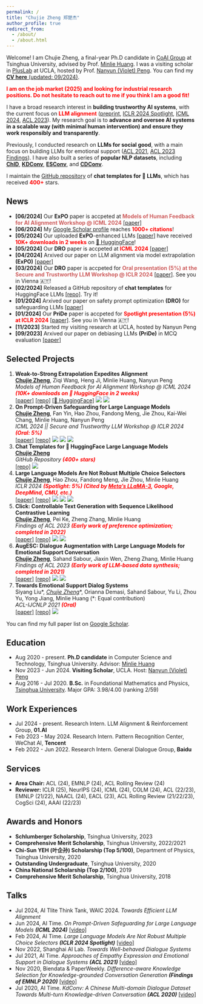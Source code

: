 ```yaml
---
permalink: /
title: "Chujie Zheng 郑楚杰"
author_profile: true
redirect_from: 
  - /about/
  - /about.html
---
```


Welcome! I am Chujie Zheng, a final-year Ph.D candidate in [CoAI Group](http://coai.cs.tsinghua.edu.cn/) at Tsinghua University, advised by Prof. [Minlie Huang](http://coai.cs.tsinghua.edu.cn/hml/). I was a visiting scholar in [PlusLab](https://vnpeng.net/) at UCLA, hosted by Prof. [Nanyun (Violet) Peng](https://vnpeng.net/). You can find my [**CV here** (updated: 09/2024)](./cv_chujie_en.pdf).

**<font color=red>I am on the job market (2025) and looking for industrial research positions. Do not hesitate to reach out to me if you think I am a good fit!</font>**

I have a broad research interest in **building trustworthy AI systems**, with the current focus on **<font color=red>LLM alignment</font>** ([preprint](https://arxiv.org/abs/2404.16792), [ICLR 2024 Spotlight](https://openreview.net/forum?id=shr9PXz7T0), [ICML 2024](https://arxiv.org/abs/2401.18018), [ACL 2023](https://arxiv.org/abs/2306.03350)). My research goal is to **advance and oversee AI systems in a scalable way (with minimal human intervention) and ensure they work responsibly and transparently**.

Previously, I conducted research on **LLMs for social good**, with a main focus on building LLMs for emotional support ([ACL 2021](https://arxiv.org/abs/2106.01144), [ACL 2023 Findings](https://arxiv.org/abs/2202.13047)). I have also built a series of **popular NLP datasets**, including [**ChID**](https://github.com/chujiezheng/ChID-Dataset), [**KDConv**](https://github.com/thu-coai/KdConv), [**ESConv**](https://github.com/thu-coai/Emotional-Support-Conversation), and [**CDConv**](https://github.com/thu-coai/CDConv).

I maintain the [GitHub repository](https://github.com/chujiezheng/chat_templates) of **chat templates for 🤗 LLMs**, which has received **<font color=red>400+</font>** stars.

## News

* **[06/2024]** Our **ExPO** paper is accpeted at **<font color="IndianRed">Models of Human Feedback for AI Alignment Workshop @ ICML 2024</font>** [[paper]](https://arxiv.org/abs/2404.16792)
* **[06/2024]** My [Google Scholar profile](https://scholar.google.com/citations?user=55zBNgUAAAAJ) reaches **<font color="red">1000+ citations</font>**!
* **[05/2024]** Our uploaded **ExPO**-enhanced LLMs [[paper]](https://arxiv.org/abs/2404.16792) have received **<font color="red">10K+ downloads in 2 weeks</font>** on [🤗 HuggingFace](https://huggingface.co/collections/chujiezheng/weak-to-strong-extrapolation-expedites-alignment-662b69fbe7850e722e10ff70)!
* **[05/2024]** Our **DRO** paper is accpeted at **<font color="red">ICML 2024</font>** [[paper]](https://arxiv.org/abs/2401.18018)
* **[04/2024]** Arxived our paper on LLM alignment via model extrapolation **(ExPO)** [[paper]](https://arxiv.org/abs/2404.16792)
* **[03/2024]** Our **DRO** paper is accpeted for **<font color="IndianRed">Oral presentation (5%) at the Secure and Trustworthy LLM Workshop @ ICLR 2024</font>** [[paper]](https://arxiv.org/abs/2401.18018). See you in Vienna 🇦🇹!
* **[02/2024]** Released a GitHub repository of **chat templates** for HuggingFace LLMs [[repo]](https://github.com/chujiezheng/chat_templates). Try it!
* **[01/2024]** Arxived our paper on safety prompt optimization **(DRO)** for safeguarding LLMs [[paper]](https://arxiv.org/abs/2401.18018)
* **[01/2024]** Our **PriDe** paper is accpeted for **<font color="red">Spotlight presentation (5%) at ICLR 2024</font>** [[paper]](https://openreview.net/forum?id=shr9PXz7T0). See you in Vienna 🇦🇹!
* **[11/2023]** Started my visiting research at UCLA, hosted by Nanyun Peng
* **[09/2023]** Arxived our paper on debiasing LLMs **(PriDe)** in MCQ evaluation [[paper]](https://arxiv.org/abs/2309.03882)

## Selected Projects

1. **Weak-to-Strong Extrapolation Expedites Alignment**<br />
   **<u>Chujie Zheng</u>**, Ziqi Wang, Heng Ji, Minlie Huang, Nanyun Peng<br />
   *Models of Human Feedback for AI Alignment Workshop @ ICML 2024 **<font color=red bold>(10K+ downloads on 🤗 HuggingFace in 2 weeks)</font>***<br />
   [[paper]](https://arxiv.org/abs/2404.16792) [[repo]](https://github.com/chujiezheng/LLM-Extrapolation) [[🤗 HuggingFace]](https://huggingface.co/collections/chujiezheng/weak-to-strong-extrapolation-expedites-alignment-662b69fbe7850e722e10ff70) ![](https://img.shields.io/badge/LLM-blue) ![](https://img.shields.io/badge/alignment-red)
2. **On Prompt-Driven Safeguarding for Large Language Models**<br />
   **<u>Chujie Zheng</u>**, Fan Yin, Hao Zhou, Fandong Meng, Jie Zhou, Kai-Wei Chang, Minlie Huang, Nanyun Peng<br />
   *ICML 2024 || Secure and Trustworthy LLM Workshop @ ICLR 2024 **<font color=red bold>(Oral: 5%)</font>***<br />
   [[paper]](https://arxiv.org/abs/2401.18018) [[repo]](https://github.com/chujiezheng/LLM-Safeguard) ![](https://img.shields.io/badge/LLM-blue) ![](https://img.shields.io/badge/alignment-red) ![](https://img.shields.io/badge/interpretability-green)
3. **Chat Templates for 🤗 HuggingFace Large Language Models**<br />
   **<u>Chujie Zheng</u>**<br />
   *GitHub Repository **<font color=red bold>(400+ stars)</font>*** <br />
   [[repo]](https://github.com/chujiezheng/chat_templates) ![](https://img.shields.io/badge/LLM-blue)
4. **Large Language Models Are Not Robust Multiple Choice Selectors**<br />
   **<u>Chujie Zheng</u>**, Hao Zhou, Fandong Meng, Jie Zhou, Minlie Huang<br />
   *ICLR 2024 **<font color=red bold>(Spotlight: 5%) (Cited by <u>Meta’s LLaMA-3</u>, Google, DeepMind, CMU, etc.)</font>***<br />
   [[paper]](https://openreview.net/forum?id=shr9PXz7T0) [[repo]](https://github.com/chujiezheng/LLM-MCQ-Bias) ![](https://img.shields.io/badge/LLM-blue) ![](https://img.shields.io/badge/alignment-red) ![](https://img.shields.io/badge/interpretability-green)
5. **Click: Controllable Text Generation with Sequence Likelihood Contrastive Learning**<br />
   **<u>Chujie Zheng</u>**, Pei Ke, Zheng Zhang, Minlie Huang<br />
   *Findings of ACL 2023 **<font color=red bold>(Early work of preference optimization; completed in 2022)</font>***<br />
   [[paper]](https://arxiv.org/abs/2306.03350) [[repo]](https://github.com/chujiezheng/Click) ![](https://img.shields.io/badge/LLM-blue) ![](https://img.shields.io/badge/alignment-red)
6. **AugESC: Dialogue Augmentation with Large Language Models for Emotional Support Conversation**<br />
   **<u>Chujie Zheng</u>**, Sahand Sabour, Jiaxin Wen, Zheng Zhang, Minlie Huang<br />
   *Findings of ACL 2023 **<font color=red bold>(Early work of LLM-based data synthesis; completed in 2021)</font>***<br />
   [[paper]](https://arxiv.org/abs/2106.01144) [[repo]](https://github.com/thu-coai/Emotional-Support-Conversation) ![](https://img.shields.io/badge/LLM-blue) ![](https://img.shields.io/badge/social_good-yellow)
7. **Towards Emotional Support Dialog Systems**<br />
   Siyang Liu\*, **<u>Chujie Zheng*</u>**, Orianna Demasi, Sahand Sabour, Yu Li, Zhou Yu, Yong Jiang, Minlie Huang (\*: Equal contribution)<br />
   *ACL-IJCNLP 2021 **<font color=red bold>(Oral)</font>***<br />
   [[paper]](https://arxiv.org/abs/2106.01144) [[repo]](https://github.com/thu-coai/Emotional-Support-Conversation) ![](https://img.shields.io/badge/social_good-yellow)

You can find my full paper list on [Google Scholar](https://scholar.google.com/citations?user=55zBNgUAAAAJ).

## Education

- Aug 2020 - present. **Ph.D candidate** in Computer Science and Technology, Tsinghua University. Advisor: [Minlie Huang](http://coai.cs.tsinghua.edu.cn/hml/)
- Nov 2023 - Jun 2024. **Visiting Scholar**, UCLA. Host: [Nanyun (Violet) Peng](https://vnpeng.net/)
- Aug 2016 - Jul 2020. **B.Sc.** in Foundational Mathematics and Physics, [Tsinghua University](https://www.tsinghua.edu.cn/). Major GPA: 3.98/4.00 (ranking 2/59)

## Work Experiences

* Jul 2024 - present. Research Intern. LLM Alignment & Reinforcement Group, **01.AI**
* Feb 2023 - May 2024. Research Intern. Pattern Recognition Center, WeChat AI, **Tencent**
* Feb 2022 - Jun 2022. Research Intern. General Dialogue Group, **Baidu**

## Services

- **Area Chair:** ACL (24), EMNLP (24), ACL Rolling Review (24)
- **Reviewer:** ICLR (25), NeurIPS (24), ICML (24), COLM (24), ACL (22/23), EMNLP (21/22), NAACL (24), EACL (23), ACL Rolling Review (21/22/23), CogSci (24), AAAI (22/23)

## Awards and Honors

- **Schlumberger Scholarship**, Tsinghua University, 2023
- **Comprehensive Merit Scholarship**, Tsinghua University, 2022/2021
- **Chi-Sun YEH (叶企孙) Scholarship (Top 5/100)**, Department of Physics, Tsinghua University, 2020
- **Outstanding Undergraduate**, Tsinghua University, 2020
- **China National Scholarship (Top 2/100)**, 2019
- **Comprehensive Merit Scholarship**, Tsinghua University, 2018

## Talks

- Jul 2024, AI Tlite Think Tank, WAIC 2024. *Towards Efficient LLM Alignment*
- Jun 2024, AI Time. *On Prompt-Driven Safeguarding for Large Language Models **(ICML 2024)*** [[video]](https://www.bilibili.com/video/BV1TD421g7E1)
- Feb 2024, AI Time. *Large Language Models Are Not Robust Multiple Choice Selectors **(ICLR 2024 Spotlight)*** [[video]](https://www.bilibili.com/video/BV1eF4m1579H)
- Nov 2022, Shanghai AI Lab. *Towards Well-behaved Dialogue Systems*
- Jul 2021, AI Time. *Approaches of Empathy Expression and Emotional Support in Dialogue Systems **(ACL 2021)*** [[video]](https://www.bilibili.com/video/BV1YB4y1N7L7/)
- Nov 2020, Biendata & PaperWeekly. *Difference-aware Knowledge Selection for Knowledge-grounded Conversation Generation **(Findings of EMNLP 2020)*** [[video]](https://www.bilibili.com/video/BV1fZ4y137UJ/)
- Jul 2020, AI Time. *KdConv: A Chinese Multi-domain Dialogue Dataset Towards Multi-turn Knowledge-driven Conversation **(ACL 2020)*** [[video]](https://www.bilibili.com/video/BV1g54y1D7TG/)
